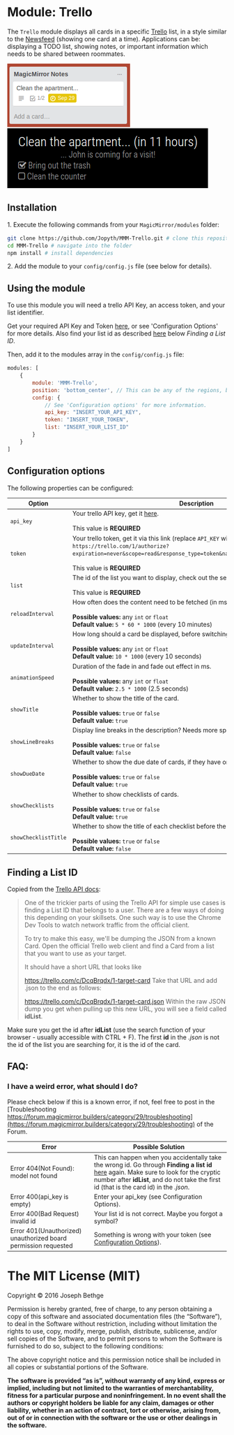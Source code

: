 # Module: Trello
The `Trello` module displays all cards in a specific [Trello](https://trello.com/) list, in a style similar to the [Newsfeed](https://github.com/MichMich/MagicMirror/tree/master/modules/default/newsfeed) (showing one card at a time).
Applications can be: displaying a TODO list, showing notes, or important information which needs to be shared between roommates.

![Your card on trello.com](/.github/trellocard.png?raw=true)
![Your card on the mirror](/.github/mirrorcard.png?raw=true)

## Installation

  1\. Execute the following commands from your `MagicMirror/modules` folder:
```bash
git clone https://github.com/Jopyth/MMM-Trello.git # clone this repository
cd MMM-Trello # navigate into the folder
npm install # install dependencies
```
  2\. Add the module to your `config/config.js` file (see below for details).

## Using the module

To use this module you will need a trello API Key, an access token, and your list identifier.

Get your required API Key and Token [here](https://trello.com/app-key), or see 'Configuration Options' for more details.
Also find your list id as described [here](https://developers.trello.com/get-started/start-building#create) below *Finding a List ID*.

Then, add it to the modules array in the `config/config.js` file:
````javascript
modules: [
    {
        module: 'MMM-Trello',
        position: 'bottom_center', // This can be any of the regions, best results in center regions.
        config: {
            // See 'Configuration options' for more information.
            api_key: "INSERT_YOUR_API_KEY",
            token: "INSERT_YOUR_TOKEN",
            list: "INSERT_YOUR_LIST_ID"
        }
    }
]
````

## Configuration options

The following properties can be configured:


<table width="100%">
	<!-- why, markdown... -->
	<thead>
		<tr>
			<th>Option</th>
			<th width="100%">Description</th>
		</tr>
	<thead>
	<tbody>
		<tr>
			<td><code>api_key</code></td>
			<td>Your trello API key, get it <a href="https://trello.com/app-key">here</a>.
				<br> <br> This value is <b>REQUIRED</b>
			</td>
		</tr>
		<tr>
			<td><code>token</code></td>
			<td>Your trello token, get it via this link (replace <code>API_KEY</code> with your API key!): <code>https://trello.com/1/authorize?expiration=never&scope=read&response_type=token&name=Server%20Token&key=API_KEY</code>.
				<br> <br> This value is <b>REQUIRED</b>
			</td>
		</tr>
		<tr>
			<td><code>list</code></td>
			<td>The id of the list you want to display, check out the section <a href="#finding-a-list-id">Finding a List ID</a>.
				<br> <br> This value is <b>REQUIRED</b>
			</td>
		</tr>
		<tr>
			<td><code>reloadInterval</code></td>
			<td>How often does the content need to be fetched (in ms)?<br>
				<br><b>Possible values:</b> any <code>int</code> or <code>float</code>
				<br><b>Default value:</b> <code>5 * 60 * 1000</code> (every 10 minutes)
			</td>
		</tr>
		<tr>
			<td><code>updateInterval</code></td>
			<td>How long should a card be displayed, before switching to the next one (in ms)?<br>
				<br><b>Possible values:</b> any <code>int</code> or <code>float</code>
				<br><b>Default value:</b> <code>10 * 1000</code> (every 10 seconds)
			</td>
		</tr>
		<tr>
			<td><code>animationSpeed</code></td>
			<td>Duration of the fade in and fade out effect in ms.<br>
				<br><b>Possible values:</b> any <code>int</code> or <code>float</code>
				<br><b>Default value:</b> <code>2.5 * 1000</code> (2.5 seconds)
			</td>
		</tr>
		<tr>
			<td><code>showTitle</code></td>
			<td>Whether to show the title of the card.<br>
				<br><b>Possible values:</b> <code>true</code> or <code>false</code>
				<br><b>Default value:</b> <code>true</code>
			</td>
		</tr>
		<tr>
			<td><code>showLineBreaks</code></td>
			<td>Display line breaks in the description? Needs more space if true.<br>
				<br><b>Possible values:</b> <code>true</code> or <code>false</code>
				<br><b>Default value:</b> <code>false</code>
			</td>
		</tr>
		<tr>
			<td><code>showDueDate</code></td>
			<td>Whether to show the due date of cards, if they have one.<br>
				<br><b>Possible values:</b> <code>true</code> or <code>false</code>
				<br><b>Default value:</b> <code>true</code>
			</td>
		</tr>
		<tr>
			<td><code>showChecklists</code></td>
			<td>Whether to show checklists of cards.<br>
				<br><b>Possible values:</b> <code>true</code> or <code>false</code>
				<br><b>Default value:</b> <code>true</code>
			</td>
		</tr>
		<tr>
			<td><code>showChecklistTitle</code></td>
			<td>Whether to show the title of each checklist before the actual check list.<br>
				<br><b>Possible values:</b> <code>true</code> or <code>false</code>
				<br><b>Default value:</b> <code>false</code>
			</td>
		</tr>
	</tbody>
</table>

## Finding a List ID

Copied from the [Trello API docs](https://developers.trello.com/get-started/start-building):

> One of the trickier parts of using the Trello API for simple use cases is finding a List ID that belongs to a user. There are a few ways of doing this depending on your skillsets. One such way is to use the Chrome Dev Tools to watch network traffic from the official client.
>
> To try to make this easy, we'll be dumping the JSON from a known Card. Open the official Trello web client and find a Card from a list that you want to use as your target.
>
> It should have a short URL that looks like
>
> https://trello.com/c/DcqBrqdx/1-target-card
> Take that URL and add .json to the end as follows:
>
> https://trello.com/c/DcqBrqdx/1-target-card.json
> Within the raw JSON dump you get when pulling up this new URL, you will see a field called **idList**.

Make sure you get the id after **idList** (use the search function of your browser - usually accessible with CTRL + F).
The first **id** in the *.json* is not the id of the list you are searching for, it is the id of the card.

## FAQ:

### I have a weird error, what should I do?

Please check below if this is a known error, if not, feel free to post in the [Troubleshooting https://forum.magicmirror.builders/category/29/troubleshooting](https://forum.magicmirror.builders/category/29/troubleshooting) of the Forum.

|Error|Possible Solution|
|-----|-----|
| Error 404(Not Found): model not found | This can happen when you accidentally take the wrong id. Go through **Finding a list id** [here](#finding-a-list-id) again. Make sure to look for the cryptic number after **idList**, and do not take the first id (that is the card id) in the *.json*.  |
| Error 400(api_key is empty) | Enter your api_key (see Configuration Options). |
| Error 400(Bad Request) invalid id | Your list id is not correct. Maybe you forgot a symbol? |
| Error 401(Unauthorized) unauthorized board permission requested | Something is wrong with your token (see [Configuration Options](#configuration-options)). |

The MIT License (MIT)
=====================

Copyright © 2016 Joseph Bethge

Permission is hereby granted, free of charge, to any person
obtaining a copy of this software and associated documentation
files (the “Software”), to deal in the Software without
restriction, including without limitation the rights to use,
copy, modify, merge, publish, distribute, sublicense, and/or sell
copies of the Software, and to permit persons to whom the
Software is furnished to do so, subject to the following
conditions:

The above copyright notice and this permission notice shall be
included in all copies or substantial portions of the Software.

**The software is provided “as is”, without warranty of any kind, express or implied, including but not limited to the warranties of merchantability, fitness for a particular purpose and noninfringement. In no event shall the authors or copyright holders be liable for any claim, damages or other liability, whether in an action of contract, tort or otherwise, arising from, out of or in connection with the software or the use or other dealings in the software.**
